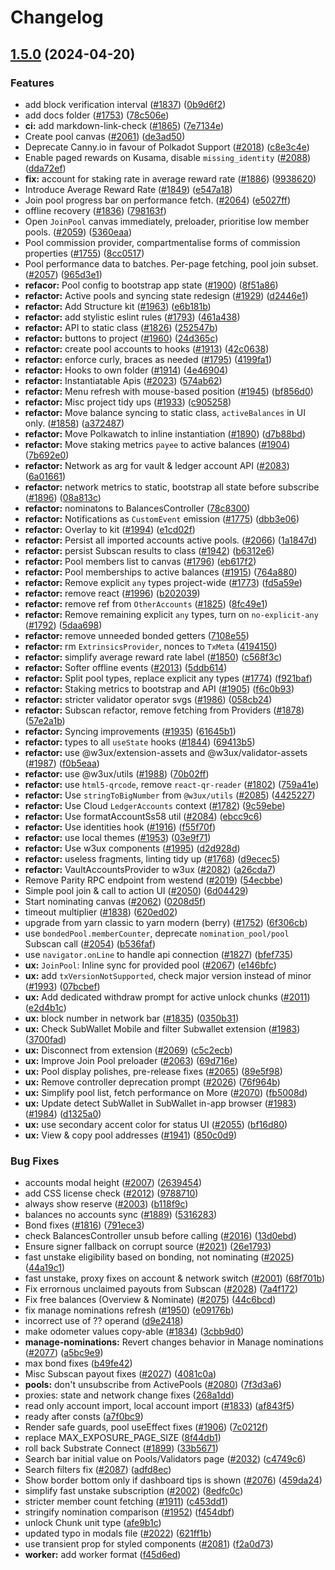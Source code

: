 # Changelog

## [1.5.0](https://github.com/TingALin/polkadot-staking-dashboard/compare/v1.4.1...v1.5.0) (2024-04-20)


### Features

* add block verification interval ([#1837](https://github.com/TingALin/polkadot-staking-dashboard/issues/1837)) ([0b9d6f2](https://github.com/TingALin/polkadot-staking-dashboard/commit/0b9d6f2d0737b0713410143bfb134bcfe5bb485d))
* add docs folder ([#1753](https://github.com/TingALin/polkadot-staking-dashboard/issues/1753)) ([78c506e](https://github.com/TingALin/polkadot-staking-dashboard/commit/78c506e5c97440ed5ee9b8f7f2bc4119b23f6635))
* **ci:** add markdown-link-check ([#1865](https://github.com/TingALin/polkadot-staking-dashboard/issues/1865)) ([7e7134e](https://github.com/TingALin/polkadot-staking-dashboard/commit/7e7134ea2a42ec56d095e0809a4eaa05f94ad793))
* Create pool canvas ([#2061](https://github.com/TingALin/polkadot-staking-dashboard/issues/2061)) ([de3ad50](https://github.com/TingALin/polkadot-staking-dashboard/commit/de3ad50ed2eda49a0378a26c22fb8a48fdc9e305))
* Deprecate Canny.io in favour of Polkadot Support ([#2018](https://github.com/TingALin/polkadot-staking-dashboard/issues/2018)) ([c8e3c4e](https://github.com/TingALin/polkadot-staking-dashboard/commit/c8e3c4ea84c643fa3b2e35f3bf932ec8d23cba57))
* Enable paged rewards on Kusama, disable `missing_identity` ([#2088](https://github.com/TingALin/polkadot-staking-dashboard/issues/2088)) ([dda72ef](https://github.com/TingALin/polkadot-staking-dashboard/commit/dda72efb2f6569ecca99c67258d8ab732371f07b))
* **fix:** account for staking rate in average reward rate ([#1886](https://github.com/TingALin/polkadot-staking-dashboard/issues/1886)) ([9938620](https://github.com/TingALin/polkadot-staking-dashboard/commit/9938620ee417bd42761a6e63828e3dd3ab8e7ee2))
* Introduce Average Reward Rate  ([#1849](https://github.com/TingALin/polkadot-staking-dashboard/issues/1849)) ([e547a18](https://github.com/TingALin/polkadot-staking-dashboard/commit/e547a1862ec27de233434f181322b7bd984bc665))
* Join pool progress bar on performance fetch. ([#2064](https://github.com/TingALin/polkadot-staking-dashboard/issues/2064)) ([e5027ff](https://github.com/TingALin/polkadot-staking-dashboard/commit/e5027fffc3151dbdf0c4b7cce09f37aaeb184971))
* offline recovery ([#1836](https://github.com/TingALin/polkadot-staking-dashboard/issues/1836)) ([798163f](https://github.com/TingALin/polkadot-staking-dashboard/commit/798163f95f1ea96ce612e9d43d1ec7cf38c71b2e))
* Open `JoinPool` canvas immediately,  preloader, prioritise low member pools. ([#2059](https://github.com/TingALin/polkadot-staking-dashboard/issues/2059)) ([5360eaa](https://github.com/TingALin/polkadot-staking-dashboard/commit/5360eaa17ef08b6b602d21967d9174f2eed9cf83))
* Pool commission provider, compartmentalise forms of commission properties ([#1755](https://github.com/TingALin/polkadot-staking-dashboard/issues/1755)) ([8cc0517](https://github.com/TingALin/polkadot-staking-dashboard/commit/8cc0517e1e85099f51f43f17cf8fe227e8a68a5b))
* Pool performance data to batches. Per-page fetching, pool join subset. ([#2057](https://github.com/TingALin/polkadot-staking-dashboard/issues/2057)) ([965d3e1](https://github.com/TingALin/polkadot-staking-dashboard/commit/965d3e182c77e0b6d46c2d1c603e74a30cd7be92))
* **refacor:** Pool config to bootstrap app state ([#1900](https://github.com/TingALin/polkadot-staking-dashboard/issues/1900)) ([8f51a86](https://github.com/TingALin/polkadot-staking-dashboard/commit/8f51a8672b843b7cd7172144e2157148d03325ca))
* **refactor:** Active pools and syncing state redesign ([#1929](https://github.com/TingALin/polkadot-staking-dashboard/issues/1929)) ([d2446e1](https://github.com/TingALin/polkadot-staking-dashboard/commit/d2446e1140fff47424984ec37e6233388b9f542b))
* **refactor:** Add Structure kit ([#1963](https://github.com/TingALin/polkadot-staking-dashboard/issues/1963)) ([e6b181b](https://github.com/TingALin/polkadot-staking-dashboard/commit/e6b181be92c4abf706fd3b7bbe43bbf86abb6318))
* **refactor:** add stylistic eslint rules ([#1793](https://github.com/TingALin/polkadot-staking-dashboard/issues/1793)) ([461a438](https://github.com/TingALin/polkadot-staking-dashboard/commit/461a438cbf05b7a104efea52857356733773121a))
* **refactor:** API to static class ([#1826](https://github.com/TingALin/polkadot-staking-dashboard/issues/1826)) ([252547b](https://github.com/TingALin/polkadot-staking-dashboard/commit/252547ba299c3d5ecff773da4da47a458bd27cae))
* **refactor:** buttons to project ([#1960](https://github.com/TingALin/polkadot-staking-dashboard/issues/1960)) ([24d365c](https://github.com/TingALin/polkadot-staking-dashboard/commit/24d365cc7bc4ec42ff7240a5fd7d0b24285b94d4))
* **refactor:** create pool accounts to hooks ([#1913](https://github.com/TingALin/polkadot-staking-dashboard/issues/1913)) ([42c0638](https://github.com/TingALin/polkadot-staking-dashboard/commit/42c0638f464662e741085966a886bb2fdf00c4b2))
* **refactor:** enforce curly, braces as needed ([#1795](https://github.com/TingALin/polkadot-staking-dashboard/issues/1795)) ([4199fa1](https://github.com/TingALin/polkadot-staking-dashboard/commit/4199fa1a16b39df8c47210ce4fdf9bafdb98997e))
* **refactor:** Hooks to own folder ([#1914](https://github.com/TingALin/polkadot-staking-dashboard/issues/1914)) ([4e46904](https://github.com/TingALin/polkadot-staking-dashboard/commit/4e469041aeafcddd51e2abbc36d2a453529a4bff))
* **refactor:** Instantiatable Apis ([#2023](https://github.com/TingALin/polkadot-staking-dashboard/issues/2023)) ([574ab62](https://github.com/TingALin/polkadot-staking-dashboard/commit/574ab62ad6e9e9081e90466339a69337d0fb5999))
* **refactor:** Menu refresh with mouse-based position ([#1945](https://github.com/TingALin/polkadot-staking-dashboard/issues/1945)) ([bf856d0](https://github.com/TingALin/polkadot-staking-dashboard/commit/bf856d0610a7dc2df844440ea895496e39666148))
* **refactor:** Misc project tidy ups ([#1933](https://github.com/TingALin/polkadot-staking-dashboard/issues/1933)) ([c905258](https://github.com/TingALin/polkadot-staking-dashboard/commit/c905258ddc5587b41febfa4266fd388bf00ee75e))
* **refactor:** Move balance syncing to static class, `activeBalances` in UI only. ([#1858](https://github.com/TingALin/polkadot-staking-dashboard/issues/1858)) ([a372487](https://github.com/TingALin/polkadot-staking-dashboard/commit/a3724879f377c38baf0e9b04e03749e0e2f65ee0))
* **refactor:** Move Polkawatch to inline instantiation ([#1890](https://github.com/TingALin/polkadot-staking-dashboard/issues/1890)) ([d7b88bd](https://github.com/TingALin/polkadot-staking-dashboard/commit/d7b88bd57701c16ad143a6e2b70897b5086f82f6))
* **refactor:** Move staking metrics `payee` to active balances ([#1904](https://github.com/TingALin/polkadot-staking-dashboard/issues/1904)) ([7b692e0](https://github.com/TingALin/polkadot-staking-dashboard/commit/7b692e06006448604929ec23fe510a7c7492141b))
* **refactor:** Network as arg for vault & ledger account API ([#2083](https://github.com/TingALin/polkadot-staking-dashboard/issues/2083)) ([6a01661](https://github.com/TingALin/polkadot-staking-dashboard/commit/6a01661ae6cc03eb8c8bc8bc0448b5435a583ca3))
* **refactor:** network metrics to static, bootstrap all state before subscribe ([#1896](https://github.com/TingALin/polkadot-staking-dashboard/issues/1896)) ([08a813c](https://github.com/TingALin/polkadot-staking-dashboard/commit/08a813c7d47d2055984f7d32c1d8b34bec9791f4))
* **refactor:** nominatons to BalancesController ([78c8300](https://github.com/TingALin/polkadot-staking-dashboard/commit/78c8300dd1046a261dfda888f9d5ac4d0c916e20))
* **refactor:** Notifications as `CustomEvent` emission ([#1775](https://github.com/TingALin/polkadot-staking-dashboard/issues/1775)) ([dbb3e06](https://github.com/TingALin/polkadot-staking-dashboard/commit/dbb3e06859f19f878b4afbd0d372c9b12a9ffc97))
* **refactor:** Overlay to kit ([#1994](https://github.com/TingALin/polkadot-staking-dashboard/issues/1994)) ([e1cd02f](https://github.com/TingALin/polkadot-staking-dashboard/commit/e1cd02fca5dece54e412dbd4625c9108bbe1c394))
* **refactor:** Persist all imported accounts active pools. ([#2066](https://github.com/TingALin/polkadot-staking-dashboard/issues/2066)) ([1a1847d](https://github.com/TingALin/polkadot-staking-dashboard/commit/1a1847deb0d4763b893335293c85dbe8d3f330b1))
* **refactor:** persist Subscan results to class ([#1942](https://github.com/TingALin/polkadot-staking-dashboard/issues/1942)) ([b6312e6](https://github.com/TingALin/polkadot-staking-dashboard/commit/b6312e60c62daef57f4fe14aaa0cc04db03eeaba))
* **refactor:** Pool members list to canvas ([#1796](https://github.com/TingALin/polkadot-staking-dashboard/issues/1796)) ([eb617f2](https://github.com/TingALin/polkadot-staking-dashboard/commit/eb617f274d6df26450502cfdef4bfcda5d657de4))
* **refactor:** Pool memberships to active balances ([#1915](https://github.com/TingALin/polkadot-staking-dashboard/issues/1915)) ([764a880](https://github.com/TingALin/polkadot-staking-dashboard/commit/764a880e0640416a5ad88b69d2e84887624b8f11))
* **refactor:** Remove explicit `any` types project-wide ([#1773](https://github.com/TingALin/polkadot-staking-dashboard/issues/1773)) ([fd5a59e](https://github.com/TingALin/polkadot-staking-dashboard/commit/fd5a59eb5933f3ab11fd48eba8015889a7cc5325))
* **refactor:** remove react ([#1996](https://github.com/TingALin/polkadot-staking-dashboard/issues/1996)) ([b202039](https://github.com/TingALin/polkadot-staking-dashboard/commit/b202039b32f504da66dbd10bb57a2f2e383f3004))
* **refactor:** remove ref from `OtherAccounts` ([#1825](https://github.com/TingALin/polkadot-staking-dashboard/issues/1825)) ([8fc49e1](https://github.com/TingALin/polkadot-staking-dashboard/commit/8fc49e180b0fcd836d8fabe6ac92cc84b6a67a0c))
* **refactor:** Remove remaining explicit `any` types, turn on `no-explicit-any` ([#1792](https://github.com/TingALin/polkadot-staking-dashboard/issues/1792)) ([5daa698](https://github.com/TingALin/polkadot-staking-dashboard/commit/5daa69827081a485d323cd51d24ab3d558954ec2))
* **refactor:** remove unneeded bonded getters ([7108e55](https://github.com/TingALin/polkadot-staking-dashboard/commit/7108e55d3f1aeeb07cdaa7cdb5608425b0d6641a))
* **refactor:** rm `ExtrinsicsProvider`, nonces to `TxMeta` ([4194150](https://github.com/TingALin/polkadot-staking-dashboard/commit/41941509cb0d930d53f3fc98a12736b0356c6846))
* **refactor:** simplify average reward rate label ([#1850](https://github.com/TingALin/polkadot-staking-dashboard/issues/1850)) ([c568f3c](https://github.com/TingALin/polkadot-staking-dashboard/commit/c568f3c32f98fc0924cf60a3f41445a3cfd0d77e))
* **refactor:** Softer offline events ([#2013](https://github.com/TingALin/polkadot-staking-dashboard/issues/2013)) ([5ddb614](https://github.com/TingALin/polkadot-staking-dashboard/commit/5ddb61435bbf4a0223c4023b6ab0e15c22dbb476))
* **refactor:** Split pool types, replace explicit any types ([#1774](https://github.com/TingALin/polkadot-staking-dashboard/issues/1774)) ([f921baf](https://github.com/TingALin/polkadot-staking-dashboard/commit/f921baf5a08b3199cd6eff19ea3fb2d2a9897fc3))
* **refactor:** Staking metrics to bootstrap and API ([#1905](https://github.com/TingALin/polkadot-staking-dashboard/issues/1905)) ([f6c0b93](https://github.com/TingALin/polkadot-staking-dashboard/commit/f6c0b93fc5fcaf2961c91cdeae770d5503766fe8))
* **refactor:** stricter validator operator svgs ([#1986](https://github.com/TingALin/polkadot-staking-dashboard/issues/1986)) ([058cb24](https://github.com/TingALin/polkadot-staking-dashboard/commit/058cb24dd52e41ebc254522e162c9ba55cb74b5b))
* **refactor:** Subscan refactor, remove fetching from Providers ([#1878](https://github.com/TingALin/polkadot-staking-dashboard/issues/1878)) ([57e2a1b](https://github.com/TingALin/polkadot-staking-dashboard/commit/57e2a1bed952b41441635dc9eba02b79d63d3fc0))
* **refactor:** Syncing improvements ([#1935](https://github.com/TingALin/polkadot-staking-dashboard/issues/1935)) ([61645b1](https://github.com/TingALin/polkadot-staking-dashboard/commit/61645b17cb8efb0a1a72532930583ab2c671c1af))
* **refactor:** types to all `useState` hooks ([#1844](https://github.com/TingALin/polkadot-staking-dashboard/issues/1844)) ([69413b5](https://github.com/TingALin/polkadot-staking-dashboard/commit/69413b5cffb9202de918bbd763d9b8cc049509ef))
* **refactor:** use @w3ux/extension-assets and @w3ux/validator-assets ([#1987](https://github.com/TingALin/polkadot-staking-dashboard/issues/1987)) ([f0b5eaa](https://github.com/TingALin/polkadot-staking-dashboard/commit/f0b5eaa82b8fdeda0793d376f4c18a05358201dd))
* **refactor:** use @w3ux/utils ([#1988](https://github.com/TingALin/polkadot-staking-dashboard/issues/1988)) ([70b02ff](https://github.com/TingALin/polkadot-staking-dashboard/commit/70b02ffa860a3e230417f9a4b91f1745ac36de8f))
* **refactor:** use `html5-qrcode`, remove `react-qr-reader` ([#1802](https://github.com/TingALin/polkadot-staking-dashboard/issues/1802)) ([759a41e](https://github.com/TingALin/polkadot-staking-dashboard/commit/759a41ed0dda7814fbf72eaf5c625a93fc95af4b))
* **refactor:** Use `stringToBigNumber` from `@w3ux/utils` ([#2085](https://github.com/TingALin/polkadot-staking-dashboard/issues/2085)) ([4425227](https://github.com/TingALin/polkadot-staking-dashboard/commit/44252276b95519fc87be89646917eb5fb55680f4))
* **refactor:** Use Cloud `LedgerAccounts` context ([#1782](https://github.com/TingALin/polkadot-staking-dashboard/issues/1782)) ([9c59ebe](https://github.com/TingALin/polkadot-staking-dashboard/commit/9c59ebeaa7d83dfe45bd21ed7c0df552fab9f13a))
* **refactor:** Use formatAccountSs58 util ([#2084](https://github.com/TingALin/polkadot-staking-dashboard/issues/2084)) ([ebcc9c6](https://github.com/TingALin/polkadot-staking-dashboard/commit/ebcc9c66babf6b2ce6b3959bf66041d899d2c795))
* **refactor:** Use identities hook ([#1916](https://github.com/TingALin/polkadot-staking-dashboard/issues/1916)) ([f55f70f](https://github.com/TingALin/polkadot-staking-dashboard/commit/f55f70f165a26615ad3046f30ad4ca50ca62ba96))
* **refactor:** use local themes ([#1953](https://github.com/TingALin/polkadot-staking-dashboard/issues/1953)) ([03e9f71](https://github.com/TingALin/polkadot-staking-dashboard/commit/03e9f7172a73d74b20fee0831bfd8fdc154f43c2))
* **refactor:** Use w3ux components ([#1995](https://github.com/TingALin/polkadot-staking-dashboard/issues/1995)) ([d2d928d](https://github.com/TingALin/polkadot-staking-dashboard/commit/d2d928df5945abd73efda33775c02c457b8f948b))
* **refactor:** useless fragments, linting tidy up ([#1768](https://github.com/TingALin/polkadot-staking-dashboard/issues/1768)) ([d9ecec5](https://github.com/TingALin/polkadot-staking-dashboard/commit/d9ecec52807cbc62b071f2abc2e6c4f1b6b2d177))
* **refactor:** VaultAccountsProvider to w3ux ([#2082](https://github.com/TingALin/polkadot-staking-dashboard/issues/2082)) ([a26cda7](https://github.com/TingALin/polkadot-staking-dashboard/commit/a26cda7597e05b53f846ae0e535163ca890e4783))
* Remove Parity RPC endpoint from westend ([#2019](https://github.com/TingALin/polkadot-staking-dashboard/issues/2019)) ([54ecbbe](https://github.com/TingALin/polkadot-staking-dashboard/commit/54ecbbeb66382d86c59641c90bafa2239574a214))
* Simple pool join & call to action UI ([#2050](https://github.com/TingALin/polkadot-staking-dashboard/issues/2050)) ([6d04429](https://github.com/TingALin/polkadot-staking-dashboard/commit/6d0442947b4322ec949bbb88e82b24720dce4143))
* Start nominating canvas ([#2062](https://github.com/TingALin/polkadot-staking-dashboard/issues/2062)) ([0208d5f](https://github.com/TingALin/polkadot-staking-dashboard/commit/0208d5fc5658bc375eeef3aa853954c05290796f))
* timeout multiplier ([#1838](https://github.com/TingALin/polkadot-staking-dashboard/issues/1838)) ([620ed02](https://github.com/TingALin/polkadot-staking-dashboard/commit/620ed027f88874afd0246cba6425f971a522b4ba))
* upgrade from yarn classic to yarn modern (berry) ([#1752](https://github.com/TingALin/polkadot-staking-dashboard/issues/1752)) ([6f306cb](https://github.com/TingALin/polkadot-staking-dashboard/commit/6f306cbd645ded670090fa16cd804a8cf069ea8b))
* use `bondedPool.memberCounter`, deprecate `nomination_pool/pool` Subscan call ([#2054](https://github.com/TingALin/polkadot-staking-dashboard/issues/2054)) ([b536faf](https://github.com/TingALin/polkadot-staking-dashboard/commit/b536faf8fc410c8291dea84fa2b96189ab2c8e76))
* use `navigator.onLine` to handle api connection ([#1827](https://github.com/TingALin/polkadot-staking-dashboard/issues/1827)) ([bfef735](https://github.com/TingALin/polkadot-staking-dashboard/commit/bfef73520220d69841f33a4a001106b23490a103))
* **ux:** `JoinPool`:  Inline sync for provided pool ([#2067](https://github.com/TingALin/polkadot-staking-dashboard/issues/2067)) ([e146bfc](https://github.com/TingALin/polkadot-staking-dashboard/commit/e146bfcb15df96cd0a10fe1d268e3eab343ef1d1))
* **ux:** add `txVersionNotSupported`, check major version instead of minor ([#1993](https://github.com/TingALin/polkadot-staking-dashboard/issues/1993)) ([07bcbef](https://github.com/TingALin/polkadot-staking-dashboard/commit/07bcbef1db97f967c9ea3128d89837151632e354))
* **ux:** Add dedicated withdraw prompt for active unlock chunks ([#2011](https://github.com/TingALin/polkadot-staking-dashboard/issues/2011)) ([e2d4b1c](https://github.com/TingALin/polkadot-staking-dashboard/commit/e2d4b1c13ae9d78764b2c4efe7bef13eb8030a33))
* **ux:** block number in network bar ([#1835](https://github.com/TingALin/polkadot-staking-dashboard/issues/1835)) ([0350b31](https://github.com/TingALin/polkadot-staking-dashboard/commit/0350b31234534c3c0a5d05ecd7d8db91dd218081))
* **ux:** Check SubWallet Mobile and filter Subwallet extension ([#1983](https://github.com/TingALin/polkadot-staking-dashboard/issues/1983)) ([3700fad](https://github.com/TingALin/polkadot-staking-dashboard/commit/3700fad464318bb7befd75ff254921c085cb194d))
* **ux:** Disconnect from extension ([#2069](https://github.com/TingALin/polkadot-staking-dashboard/issues/2069)) ([c5c2ecb](https://github.com/TingALin/polkadot-staking-dashboard/commit/c5c2ecb54d31b59cc4db3bdb20b55e48cc01160a))
* **ux:** Improve Join Pool preloader ([#2063](https://github.com/TingALin/polkadot-staking-dashboard/issues/2063)) ([69d716e](https://github.com/TingALin/polkadot-staking-dashboard/commit/69d716e2e99a6f32e45407362d951352fd6a884f))
* **ux:** Pool display polishes, pre-release fixes ([#2065](https://github.com/TingALin/polkadot-staking-dashboard/issues/2065)) ([89e5f98](https://github.com/TingALin/polkadot-staking-dashboard/commit/89e5f98dd146d4838b9580a857eddfa73090762f))
* **ux:** Remove controller deprecation prompt ([#2026](https://github.com/TingALin/polkadot-staking-dashboard/issues/2026)) ([76f964b](https://github.com/TingALin/polkadot-staking-dashboard/commit/76f964bdfbab2791a02ce420cb1a3f52b1f6d1d2))
* **ux:** Simplify pool list, fetch performance on More ([#2070](https://github.com/TingALin/polkadot-staking-dashboard/issues/2070)) ([fb5008d](https://github.com/TingALin/polkadot-staking-dashboard/commit/fb5008d0ebae166943ee6b3749f4c350758c9315))
* **ux:** Update detect SubWallet in SubWallet in-app browser ([#1983](https://github.com/TingALin/polkadot-staking-dashboard/issues/1983)) ([#1984](https://github.com/TingALin/polkadot-staking-dashboard/issues/1984)) ([d1325a0](https://github.com/TingALin/polkadot-staking-dashboard/commit/d1325a0ceab7216907df44316fe1a0b7c71a9b06))
* **ux:** use secondary accent color for status UI ([#2055](https://github.com/TingALin/polkadot-staking-dashboard/issues/2055)) ([bf16d80](https://github.com/TingALin/polkadot-staking-dashboard/commit/bf16d80a661ca1d1cd0cf038bcff4525fbff19c8))
* **ux:** View & copy pool addresses ([#1941](https://github.com/TingALin/polkadot-staking-dashboard/issues/1941)) ([850c0d9](https://github.com/TingALin/polkadot-staking-dashboard/commit/850c0d9d6c8d8f481a4a5ca59616b7b0ce34b14f))


### Bug Fixes

* accounts modal height ([#2007](https://github.com/TingALin/polkadot-staking-dashboard/issues/2007)) ([2639454](https://github.com/TingALin/polkadot-staking-dashboard/commit/2639454df59c99206035f650186eac21edb45ffd))
* add CSS license check ([#2012](https://github.com/TingALin/polkadot-staking-dashboard/issues/2012)) ([9788710](https://github.com/TingALin/polkadot-staking-dashboard/commit/97887101676832f22f06159f1f4f191084cc6f39))
* always show reserve ([#2003](https://github.com/TingALin/polkadot-staking-dashboard/issues/2003)) ([b118f9c](https://github.com/TingALin/polkadot-staking-dashboard/commit/b118f9c65bded8f6b5afdb66e0432032d76ec2c4))
* balances no accounts sync ([#1889](https://github.com/TingALin/polkadot-staking-dashboard/issues/1889)) ([5316283](https://github.com/TingALin/polkadot-staking-dashboard/commit/5316283029f9a28003bb25814623f768f3294fb8))
* Bond fixes ([#1816](https://github.com/TingALin/polkadot-staking-dashboard/issues/1816)) ([791ece3](https://github.com/TingALin/polkadot-staking-dashboard/commit/791ece366b7319a054f78a1d9b10f9891214c853))
* check BalancesController unsub before calling ([#2016](https://github.com/TingALin/polkadot-staking-dashboard/issues/2016)) ([13d0ebd](https://github.com/TingALin/polkadot-staking-dashboard/commit/13d0ebd5f9c2481e9c211925b7cf97293c29f10a))
* Ensure signer fallback on corrupt source ([#2021](https://github.com/TingALin/polkadot-staking-dashboard/issues/2021)) ([26e1793](https://github.com/TingALin/polkadot-staking-dashboard/commit/26e179389a2c8b8823e743a6ae1ae89f26a66744))
* fast unstake eligibility based on bonding, not nominating ([#2025](https://github.com/TingALin/polkadot-staking-dashboard/issues/2025)) ([44a19c1](https://github.com/TingALin/polkadot-staking-dashboard/commit/44a19c13b58f40ced422a4402a15ce8a3a591871))
* fast unstake, proxy fixes on account & network switch ([#2001](https://github.com/TingALin/polkadot-staking-dashboard/issues/2001)) ([68f701b](https://github.com/TingALin/polkadot-staking-dashboard/commit/68f701ba7f808607ee8e0f6cfb3b3dce9fcc37f0))
* Fix errornous unclaimed payouts from Subscan ([#2028](https://github.com/TingALin/polkadot-staking-dashboard/issues/2028)) ([7a4f172](https://github.com/TingALin/polkadot-staking-dashboard/commit/7a4f172c176eb7767b957487347bfc0e197fa490))
* Fix free balances (Overview & Nominate) ([#2075](https://github.com/TingALin/polkadot-staking-dashboard/issues/2075)) ([44c6bcd](https://github.com/TingALin/polkadot-staking-dashboard/commit/44c6bcdd94b1bb15b8c80c6cd06bf3f6acc90aab))
* fix manage nominations refresh ([#1950](https://github.com/TingALin/polkadot-staking-dashboard/issues/1950)) ([e09176b](https://github.com/TingALin/polkadot-staking-dashboard/commit/e09176bd74f4f78b1d8c2fb2779c77967a9f1c5d))
* incorrect use of ?? operand ([d9e2418](https://github.com/TingALin/polkadot-staking-dashboard/commit/d9e2418e0c6ba28a80caea19b02ecadbcb38c61b))
* make odometer values copy-able ([#1834](https://github.com/TingALin/polkadot-staking-dashboard/issues/1834)) ([3cbb9d0](https://github.com/TingALin/polkadot-staking-dashboard/commit/3cbb9d00992848a7eee7c7c118548336bee2cd47))
* **manage-nominations:** Revert changes behavior in Manage nominations ([#2077](https://github.com/TingALin/polkadot-staking-dashboard/issues/2077)) ([a5bc9e9](https://github.com/TingALin/polkadot-staking-dashboard/commit/a5bc9e91dee0a4412b449158d8eeca34c5d20e05))
* max bond fixes ([b49fe42](https://github.com/TingALin/polkadot-staking-dashboard/commit/b49fe423074e8032984bb0fc53476d3e43838eda))
* Misc Subscan payout fixes ([#2027](https://github.com/TingALin/polkadot-staking-dashboard/issues/2027)) ([4081c0a](https://github.com/TingALin/polkadot-staking-dashboard/commit/4081c0a938aee6ffdadd5683789fb010051fb533))
* **pools:** don't unsubscribe from ActivePools  ([#2080](https://github.com/TingALin/polkadot-staking-dashboard/issues/2080)) ([7f3d3a6](https://github.com/TingALin/polkadot-staking-dashboard/commit/7f3d3a62425c0502291d13695bec435fb3f69b67))
* proxies: state and network change fixes ([268a1dd](https://github.com/TingALin/polkadot-staking-dashboard/commit/268a1dd8d45e0ea5b751547b405e10c2cda15731))
* read only account import, local account import ([#1833](https://github.com/TingALin/polkadot-staking-dashboard/issues/1833)) ([af843f5](https://github.com/TingALin/polkadot-staking-dashboard/commit/af843f5d706f5123ea54a54b811b56d2f7cf8d24))
* ready after consts ([a7f0bc9](https://github.com/TingALin/polkadot-staking-dashboard/commit/a7f0bc9dfd434bbcd653912a5897f7b6e2acd097))
* Render safe guards, pool useEffect fixes  ([#1906](https://github.com/TingALin/polkadot-staking-dashboard/issues/1906)) ([7c0212f](https://github.com/TingALin/polkadot-staking-dashboard/commit/7c0212f428e56b2eba9c735a6299c3661dd47b25))
* replace MAX_EXPOSURE_PAGE_SIZE ([8f44db1](https://github.com/TingALin/polkadot-staking-dashboard/commit/8f44db1d69c91277b446ed1c9ccdbc231495ba85))
* roll back Substrate Connect ([#1899](https://github.com/TingALin/polkadot-staking-dashboard/issues/1899)) ([33b5671](https://github.com/TingALin/polkadot-staking-dashboard/commit/33b5671caf5ec09240e164e82618efb15deebe81))
* Search bar initial value on Pools/Validators page ([#2032](https://github.com/TingALin/polkadot-staking-dashboard/issues/2032)) ([c4749c6](https://github.com/TingALin/polkadot-staking-dashboard/commit/c4749c6e7ca338a9f3fd3299ebb53bbf45c3de07))
* Search filters fix ([#2087](https://github.com/TingALin/polkadot-staking-dashboard/issues/2087)) ([adfd8ec](https://github.com/TingALin/polkadot-staking-dashboard/commit/adfd8ec5659082877fac872f841754d78296b449))
* Show border bottom only if dashboard tips is shown ([#2076](https://github.com/TingALin/polkadot-staking-dashboard/issues/2076)) ([459da24](https://github.com/TingALin/polkadot-staking-dashboard/commit/459da2477b5f1e032cf974ccb819be85a7a682be))
* simplify fast unstake subscription ([#2002](https://github.com/TingALin/polkadot-staking-dashboard/issues/2002)) ([8edfc0c](https://github.com/TingALin/polkadot-staking-dashboard/commit/8edfc0c8881d8736087539d906641b3c950a7afc))
* stricter member count fetching ([#1911](https://github.com/TingALin/polkadot-staking-dashboard/issues/1911)) ([c453dd1](https://github.com/TingALin/polkadot-staking-dashboard/commit/c453dd1e07016b46425938a26615138d361819de))
* stringify nomination comparison ([#1952](https://github.com/TingALin/polkadot-staking-dashboard/issues/1952)) ([f454dbf](https://github.com/TingALin/polkadot-staking-dashboard/commit/f454dbf4ee14745c6791b2d5ec763ad0a77d6fc2))
* unlock Chunk unit type ([afe9b1c](https://github.com/TingALin/polkadot-staking-dashboard/commit/afe9b1c0256eb9840a375f1d7574895a07ba0f4a))
* updated typo in modals file ([#2022](https://github.com/TingALin/polkadot-staking-dashboard/issues/2022)) ([621ff1b](https://github.com/TingALin/polkadot-staking-dashboard/commit/621ff1b218410c2aa314680a1d0852bfd8f911a0))
* use transient prop for styled components ([#2081](https://github.com/TingALin/polkadot-staking-dashboard/issues/2081)) ([f2a0d73](https://github.com/TingALin/polkadot-staking-dashboard/commit/f2a0d73a172d815cd8d12207320947b82a24dc99))
* **worker:** add worker format ([f45d6ed](https://github.com/TingALin/polkadot-staking-dashboard/commit/f45d6ed08fbf339b3e27ecc0a53a6246e2f55f8d))
